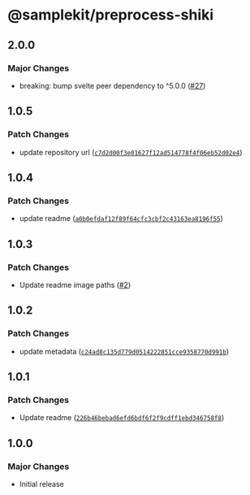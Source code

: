 # @samplekit/preprocess-shiki

## 2.0.0

### Major Changes

- breaking: bump svelte peer dependency to ^5.0.0 ([#27](https://github.com/timothycohen/samplekit/pull/27))

## 1.0.5

### Patch Changes

- update repository url ([`c7d2d00f3e01627f12ad514778f4f06eb52d02e4`](https://github.com/timothycohen/samplekit/commit/c7d2d00f3e01627f12ad514778f4f06eb52d02e4))

## 1.0.4

### Patch Changes

- update readme ([`a0b0efdaf12f89f64cfc3cbf2c43163ea8196f55`](https://github.com/timothycohen/samplekit/commit/a0b0efdaf12f89f64cfc3cbf2c43163ea8196f55))

## 1.0.3

### Patch Changes

- Update readme image paths ([#2](https://github.com/timothycohen/samplekit/pull/2))

## 1.0.2

### Patch Changes

- update metadata ([`c24ad8c135d779d0514222851cce9358770d991b`](https://github.com/timothycohen/samplekit/commit/c24ad8c135d779d0514222851cce9358770d991b))

## 1.0.1

### Patch Changes

- Update readme ([`226b46bebad6efd6bdf6f2f9cdff1ebd346758f8`](https://github.com/timothycohen/samplekit/commit/226b46bebad6efd6bdf6f2f9cdff1ebd346758f8))

## 1.0.0

### Major Changes

- Initial release
